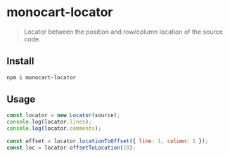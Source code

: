 # monocart-locator
> Locator between the position and row/column location of the source code.

## Install
```sh
npm i monocart-locator
```

## Usage
```js
const locator = new Locator(source);
console.log(locator.lines);
console.log(locator.comments);

const offset = locator.locationToOffset({ line: 1, column: 1 });
const loc = locator.offsetToLocation(10);
```